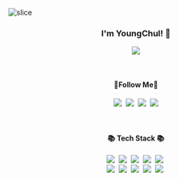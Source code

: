 
![slice](https://capsule-render.vercel.app/api?type=waving&color=0080ff&height=200&text=Hi%20There&fontAlign=50&fontColor=FFFFFF&fontAlignY=30&desc=welcome%20my%20GitHub%20Profile&descAlign=70.&descAlignY=50) 

  
<h3 align = "center">I'm YoungChul! 👋</h3>
<p align = "center">
 <img src = "https://hits.seeyoufarm.com/api/count/incr/badge.svg?url=https%3A%2F%2Fgithub.com%2FUm-king&count_bg=%2379C83D&title_bg=%23555555&icon=&icon_color=%23E7E7E7&title=hits&edge_flat=false"/>
</p>
<br>

<h4 align = "center">🚀Follow Me🚀</h4>


<p align = "center">
  <a href="https://umking.tistory.com/" target="_blank"><img src="https://img.shields.io/badge/Tistory%20Blog-FF5722?&style=flat-square&logo=Blogger&logoColor=white&link=https://umking.tistory.com/"/></a>&nbsp
  <a href="https://www.instagram.com/youngchulii__/"><img src="https://img.shields.io/badge/Instagram-E4405F?style=flat-square&logo=Instagram&logoColor=white&link=https://www.instagram.com/youngchulii__/"/></a>&nbsp
   <a href="https://www.facebook.com/"><img src="https://img.shields.io/badge/Facebook-1877F2?style=flat-square&logo=Facebook&logoColor=white&link=https://https://www.facebook.com"/></a>&nbsp
  <a href="mailto:dudcjf3232@gmail.com"><img src="https://img.shields.io/badge/Gmail-d14836?style=flat-square&logo=Gmail&logoColor=white&link=dudcjf3232@gmail.com"/></a>
</p>
  <br>

  
  
<h4 align="center">📚 Tech Stack 📚</h4>
<p align="center">
  <img src="https://img.shields.io/badge/C%23-239120?style=flat-square&logo=CSharp&logoColor=white"/></a>&nbsp
  <img src="https://img.shields.io/badge/Android-3DDC84?style=flat-square&logo=Android&logoColor=white"/></a>&nbsp
  <img src="https://img.shields.io/badge/HTML5-E34F26?style=flat-square&logo=HTML5&logoColor=white"/></a>&nbsp
  <img src="https://img.shields.io/badge/CSS-1572B6?style=flat-square&logo=CSS3&logoColor=white"/></a>&nbsp
  <img src="https://img.shields.io/badge/Deep Learing-F89901?style=flat-square&logo=neutralinojs&logoColor=white"/></a>&nbsp
  <br>  
  <img src="https://img.shields.io/badge/Python-3766AB?style=flat-square&logo=Python&logoColor=white"/></a>&nbsp 
  <img src="https://img.shields.io/badge/Java-007396?style=flat-square&logo=CoffeeScript&logoColor=white"/></a>&nbsp
  <img src="https://img.shields.io/badge/Javascript-ffb13b?style=flat-square&logo=javascript&logoColor=white"/></a>&nbsp 
  <img src="https://img.shields.io/badge/Node.js-339933?style=flat-square&logo=Node.js&logoColor=white"/></a>&nbsp
  <img src="https://img.shields.io/badge/Mysql-E6B91E?style=flat-square&logo=MySql&logoColor=white"/></a>&nbsp 
</p>


<!--
**Um-king/Um-king** is a ✨ _special_ ✨ repository because its `README.md` (this file) appears on your GitHub profile.

Here are some ideas to get you started:


- 🔭 I’m currently working on ...
- 🌱 I’m currently learning ...
- 👯 I’m looking to collaborate on ...
- 🤔 I’m looking for help with ...
- 💬 Ask me about ...
- 📫 How to reach me: ...
- 😄 Pronouns: ...
- ⚡ Fun fact: ...
-->
